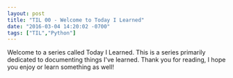 ```yaml
---
layout: post
title: "TIL 00 - Welcome to Today I Learned"
date: "2016-03-04 14:20:02 -0700"
tags: ["TIL","Python"]
---
```

Welcome to a series called Today I Learned. This is a series primarily dedicated to documenting things I've learned. Thank you for reading, I hope you enjoy or learn something as well!